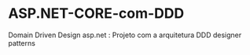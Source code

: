 # ASP.NET-CORE-com-DDD
 Domain Driven Design asp.net : Projeto com a arquitetura DDD designer patterns

